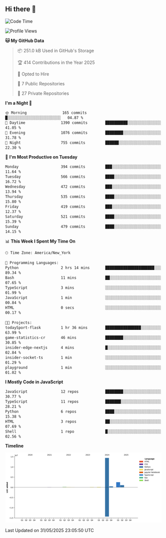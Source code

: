 ## Hi there 👋

<!--START_SECTION:waka-->
![Code Time](http://img.shields.io/badge/Code%20Time-332%20hrs%2019%20mins-blue)

![Profile Views](http://img.shields.io/badge/Profile%20Views-2-blue)

**🐱 My GitHub Data** 

> 📦 251.0 kB Used in GitHub's Storage 
 > 
> 🏆 414 Contributions in the Year 2025
 > 
> 💼 Opted to Hire
 > 
> 📜 7 Public Repositories 
 > 
> 🔑 27 Private Repositories 
 > 
**I'm a Night 🦉** 

```text
🌞 Morning                165 commits         █░░░░░░░░░░░░░░░░░░░░░░░░   04.87 % 
🌆 Daytime                1390 commits        ██████████░░░░░░░░░░░░░░░   41.05 % 
🌃 Evening                1076 commits        ████████░░░░░░░░░░░░░░░░░   31.78 % 
🌙 Night                  755 commits         ██████░░░░░░░░░░░░░░░░░░░   22.30 % 
```
📅 **I'm Most Productive on Tuesday** 

```text
Monday                   394 commits         ███░░░░░░░░░░░░░░░░░░░░░░   11.64 % 
Tuesday                  566 commits         ████░░░░░░░░░░░░░░░░░░░░░   16.72 % 
Wednesday                472 commits         ███░░░░░░░░░░░░░░░░░░░░░░   13.94 % 
Thursday                 535 commits         ████░░░░░░░░░░░░░░░░░░░░░   15.80 % 
Friday                   419 commits         ███░░░░░░░░░░░░░░░░░░░░░░   12.37 % 
Saturday                 521 commits         ████░░░░░░░░░░░░░░░░░░░░░   15.39 % 
Sunday                   479 commits         ████░░░░░░░░░░░░░░░░░░░░░   14.15 % 
```


📊 **This Week I Spent My Time On** 

```text
🕑︎ Time Zone: America/New_York

💬 Programming Languages: 
Python                   2 hrs 14 mins       ██████████████████████░░░   89.34 % 
Bash                     11 mins             ██░░░░░░░░░░░░░░░░░░░░░░░   07.65 % 
TypeScript               3 mins              ░░░░░░░░░░░░░░░░░░░░░░░░░   01.99 % 
JavaScript               1 min               ░░░░░░░░░░░░░░░░░░░░░░░░░   00.84 % 
HTML                     0 secs              ░░░░░░░░░░░░░░░░░░░░░░░░░   00.17 % 

🐱‍💻 Projects: 
todaySport-flask         1 hr 36 mins        ████████████████░░░░░░░░░   63.99 % 
game-statistics-cr       46 mins             ████████░░░░░░░░░░░░░░░░░   30.85 % 
insider-edge-nextjs      4 mins              █░░░░░░░░░░░░░░░░░░░░░░░░   02.84 % 
insider-socket-ts        1 min               ░░░░░░░░░░░░░░░░░░░░░░░░░   01.29 % 
playground               1 min               ░░░░░░░░░░░░░░░░░░░░░░░░░   01.02 % 
```

**I Mostly Code in JavaScript** 

```text
JavaScript               12 repos            ████████░░░░░░░░░░░░░░░░░   30.77 % 
TypeScript               11 repos            ███████░░░░░░░░░░░░░░░░░░   28.21 % 
Python                   6 repos             ████░░░░░░░░░░░░░░░░░░░░░   15.38 % 
HTML                     3 repos             ██░░░░░░░░░░░░░░░░░░░░░░░   07.69 % 
Shell                    1 repo              █░░░░░░░░░░░░░░░░░░░░░░░░   02.56 % 
```



**Timeline**

![Lines of Code chart](https://raw.githubusercontent.com/dikshithvishnu/dikshithvishnu/main/assets/bar_graph.png)


 Last Updated on 31/05/2025 23:05:50 UTC
<!--END_SECTION:waka-->
